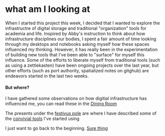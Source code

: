 # what am I looking at

When I started this project this week, I decided that I wanted to explore the infrastructre of digital storage and traditional "organization" tools for academia and life. Inspired by Abby's instruction to think about how infrastructure disciplines our bodies, I spent a fair amount of time looking through my desktops and notebooks asking myself how these spaces influenced my thinking. However, it has really been in the experimentation of building new tools that I've been able to "surface" for myself this influence. Some of the efforts to liberate myself from traditional tools (such as using a zettlekasten) have been ongoing projects over the last year, but other efforts (such as port authority, spatialized notes on gitghub) are endeavors started in the last two weeks. 


#### But where?
I have gathered some observations on how digitial infrastructure has influenced me, you can read these in the [Dining Room](https://github.com/SageGrey/exp-exp-exp/blob/main/xxxxx_locations/4_DiningRoom.md)  


The presents under the [festivus pole](5_livingRoom.md) are where I have described some of the [convivial tools](219_ConvivialTools.md) I've started using

I just want to go back to the beginning. [Sure thing](3_FestivusCelebration.md)
